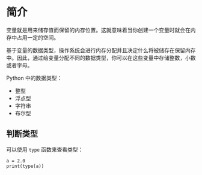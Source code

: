 # 简介

变量就是用来储存值而保留的内存位置。这就意味着当你创建一个变量时就会在内存中占用一定的空间。

基于变量的数据类型，操作系统会进行内存分配并且决定什么将被储存在保留内存中。因此，通过给变量分配不同的数据类型，你可以在这些变量中存储整数，小数或者字母。

Python 中的数据类型：

- 整型
- 浮点型
- 字符串
- 布尔型

## 判断类型

可以使用 `type` 函数来查看类型：

```python3
a = 2.0
print(type(a))
```
